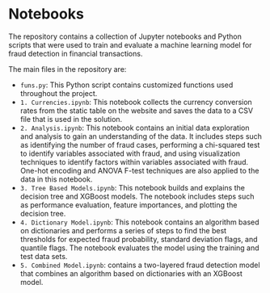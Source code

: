 # Notebooks

The repository contains a collection of Jupyter notebooks and Python scripts that were used to train and evaluate a machine learning model for fraud detection in financial transactions.

The main files in the repository are:

- `funs.py`: This Python script contains customized functions used throughout the project.
- `1. Currencies.ipynb`: This notebook collects the currency conversion rates from the static table on the website and saves the data to a CSV file that is used in the solution.
- `2. Analysis.ipynb`: This notebook contains an initial data exploration and analysis to gain an understanding of the data. It includes steps such as identifying the number of fraud cases, performing a chi-squared test to identify variables associated with fraud, and using visualization techniques to identify factors within variables associated with fraud. One-hot encoding and ANOVA F-test techniques are also applied to the data in this notebook.
- `3. Tree Based Models.ipynb`: This notebook builds and explains the decision tree and XGBoost models. The notebook includes steps such as performance evaluation, feature importances, and plotting the decision tree.
- `4. Dictionary Model.ipynb`: This notebook contains an algorithm based on dictionaries and performs a series of steps to find the best thresholds for expected fraud probability, standard deviation flags, and quantile flags. The notebook evaluates the model using the training and test data sets.
- `5. Combined Model.ipynb`: contains a two-layered fraud detection model that combines an algorithm based on dictionaries with an XGBoost model. 

